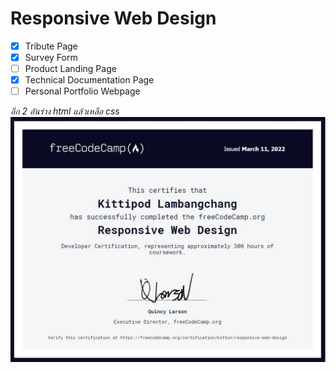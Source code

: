 # Responsive Web Design 

- [x] Tribute Page
- [x] Survey Form
- [ ] Product Landing Page
- [x] Technical Documentation Page
- [ ] Personal Portfolio Webpage

*อีก 2 อันร่าง html แล้วเหลือ css*
![Certificate](./Certificate/cert.JPG)